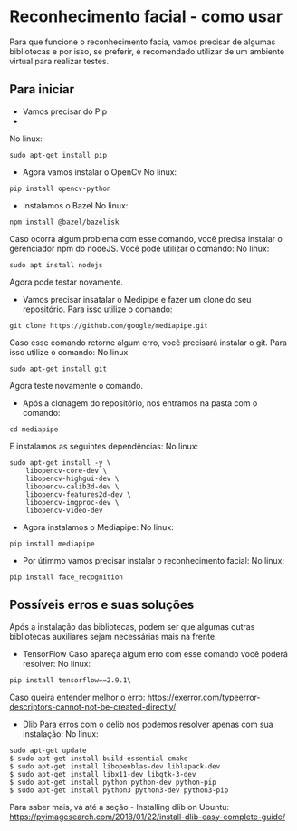 # Reconhecimento facial - como usar

Para que funcione o reconhecimento facia, vamos precisar de algumas bibliotecas e por isso, se preferir, é recomendado utilizar de um ambiente virtual para realizar testes.

## Para iniciar
- Vamos precisar do Pip
- 
No linux: 
```
sudo apt-get install pip
```

- Agora vamos instalar o OpenCv
No linux: 
```
pip install opencv-python
```

- Instalamos o Bazel 
No linux:
```
npm install @bazel/bazelisk

```
Caso ocorra algum problema com esse comando, você precisa instalar o gerenciador npm do nodeJS. Você pode utilizar o comando:
No linux:
```
sudo apt install nodejs
```
Agora pode testar novamente.

- Vamos precisar insatalar o Medipipe e fazer um clone do seu repositório. Para isso utilize o comando: 
```
git clone https://github.com/google/mediapipe.git
```
Caso esse comando retorne algum erro, você precisará instalar o git. Para isso utilize o comando: 
No linux
```
sudo apt-get install git
```
Agora teste novamente o comando.

- Após a clonagem do repositório, nos entramos na pasta com o comando: 
```
cd mediapipe
```
E instalamos as seguintes dependências: 
No linux: 
```
sudo apt-get install -y \
    libopencv-core-dev \
    libopencv-highgui-dev \
    libopencv-calib3d-dev \
    libopencv-features2d-dev \
    libopencv-imgproc-dev \
    libopencv-video-dev
```

- Agora instalamos o Mediapipe:
No linux:
```
pip install mediapipe
```

- Por útimmo vamos precisar instalar o reconhecimento facial:
No linux:
```
pip install face_recognition
```


## Possíveis erros e suas soluções

Após a instalação das bibliotecas, podem ser que algumas outras bibliotecas auxiliares sejam necessárias mais na frente.

- TensorFlow
Caso apareça algum erro com esse comando você poderá resolver:
No linux:
```
pip install tensorflow==2.9.1\
```
Caso queira entender melhor o erro: 
https://exerror.com/typeerror-descriptors-cannot-not-be-created-directly/

- Dlib
Para erros com o delib nos podemos resolver apenas com sua instalação:
No linux:
```
sudo apt-get update
$ sudo apt-get install build-essential cmake
$ sudo apt-get install libopenblas-dev liblapack-dev 
$ sudo apt-get install libx11-dev libgtk-3-dev
$ sudo apt-get install python python-dev python-pip
$ sudo apt-get install python3 python3-dev python3-pip
```
Para saber mais, vá até a seção - Installing dlib on Ubuntu: 
https://pyimagesearch.com/2018/01/22/install-dlib-easy-complete-guide/

